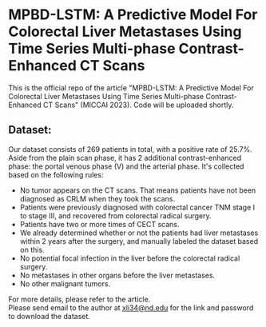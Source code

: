 # MPBD-LSTM: A Predictive Model For Colorectal Liver Metastases Using Time Series Multi-phase Contrast-Enhanced CT Scans
This is the official repo of the article "MPBD-LSTM: A Predictive Model For Colorectal Liver Metastases Using Time Series Multi-phase Contrast-Enhanced CT Scans" (MICCAI 2023). Code will be uploaded shortly.

## Dataset:
Our dataset consists of 269 patients in total, with a positive rate of 25.7%. Aside from the plain scan phase, it has 2 additional contrast-enhanced phase: the portal venous phase (V) and the arterial phase.
It's collected based on the following rules:<br /> 
* No tumor appears on the CT scans. That means patients have not been
diagnosed as CRLM when they took the scans.
* Patients were previously diagnosed with colorectal cancer TNM stage I to
stage III, and recovered from colorectal radical surgery.
* Patients have two or more times of CECT scans.
* We already determined whether or not the patients had liver metastases
within 2 years after the surgery, and manually labeled the dataset based on
this.
* No potential focal infection in the liver before the colorectal radical surgery.
* No metastases in other organs before the liver metastases.
* No other malignant tumors.


For more details, please refer to the article. <br />
Please send email to the author at xli34@nd.edu for the link and password to download the dataset. 
